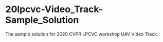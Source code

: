 # 20lpcvc-Video_Track-Sample_Solution
The sample solution for 2020 CVPR LPCVC workshop UAV Video Track. 

